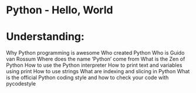 # Python - Hello, World
  # Understanding:
  Why Python programming is awesome
  Who created Python
  Who is Guido van Rossum
  Where does the name ‘Python’ come from
  What is the Zen of Python
  How to use the Python interpreter
  How to print text and variables using print
  How to use strings
  What are indexing and slicing in Python
  What is the official Python coding style and how to check your code with pycodestyle

